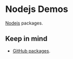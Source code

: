 # Nodejs Demos

[Nodejs](https://nodejs.org/es/) packages.

## Keep in mind

- [GitHub packages](https://docs.github.com/es/packages/guides/configuring-npm-for-use-with-github-packages).
